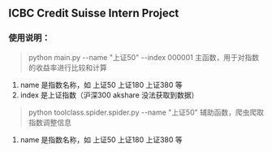 ## ICBC Credit Suisse Intern Project

### 使用说明：
> python main.py --name "上证50" --index 000001
主函数，用于对指数的收益率进行比较和计算
1. name 是指数名称，如 上证50 上证180 上证380 等
2. index 是上证指数（沪深300 akshare 没法获取到数据）

> python toolclass.spider.spider.py --name "上证50"
辅助函数，爬虫爬取指数调整信息
1. name 是指数名称，如 上证50 上证180 上证380 等
